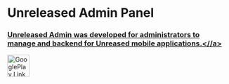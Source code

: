 # Unreleased Admin Panel

### <a href = "https://admin.unreleased.id">Unreleased Admin was developed for administrators to manage and backend for Unreased mobile applications.<//a>

<a href='https://play.google.com/store/apps/details?id=com.appbestsmile.voicelikeme' target='_blank'><img height='50' style='border:0px;height:50px;' src='https://i.imgur.com/2PJ8fls.png' border='0' alt='GooglePlay Link' /></a>
